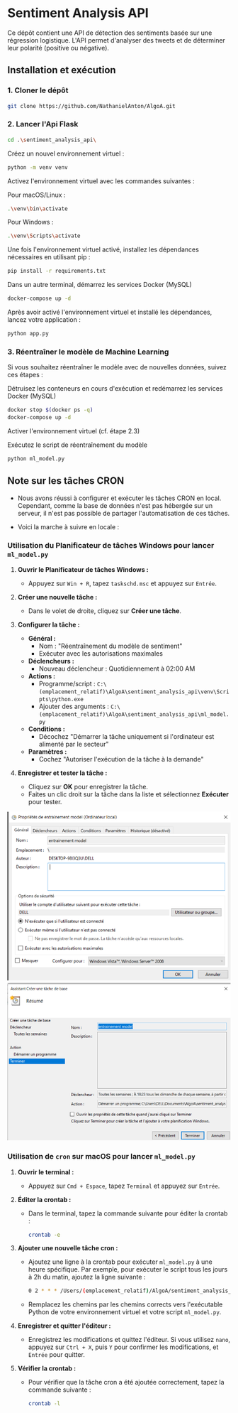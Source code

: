 # Sentiment Analysis API

Ce dépôt contient une API de détection des sentiments basée sur une régression logistique. L'API permet d'analyser des tweets et de déterminer leur polarité (positive ou négative).

## Installation et exécution

### 1. Cloner le dépôt

```bash
git clone https://github.com/NathanielAnton/AlgoA.git
```

### 2. Lancer l'Api Flask

```bash
cd .\sentiment_analysis_api\
```

Créez un nouvel environnement virtuel :

```bash
python -m venv venv
```

Activez l'environnement virtuel avec les commandes suivantes :

Pour macOS/Linux :

```bash
.\venv\bin\activate
```

Pour Windows :

```bash
.\venv\Scripts\activate
```

Une fois l'environnement virtuel activé, installez les dépendances nécessaires en utilisant pip :

```bash
pip install -r requirements.txt
```

Dans un autre terminal, démarrez les services Docker (MySQL)

```bash
docker-compose up -d
```

Après avoir activé l'environnement virtuel et installé les dépendances, lancez votre application :

```bash
python app.py
```

### 3. Réentraîner le modèle de Machine Learning

Si vous souhaitez réentraîner le modèle avec de nouvelles données, suivez ces étapes :

Détruisez les conteneurs en cours d'exécution et redémarrez les services Docker (MySQL)

```bash
docker stop $(docker ps -q)
docker-compose up -d
```

Activer l'environnement virtuel (cf. étape 2.3)

Exécutez le script de réentraînement du modèle

```bash
python ml_model.py
```

## Note sur les tâches CRON

- Nous avons réussi à configurer et exécuter les tâches CRON en local. Cependant, comme la base de données n'est pas hébergée sur un serveur, il n'est pas possible de partager l'automatisation de ces tâches.

- Voici la marche à suivre en locale :

### Utilisation du Planificateur de tâches Windows pour lancer `ml_model.py`

1. **Ouvrir le Planificateur de tâches Windows :**

   - Appuyez sur `Win + R`, tapez `taskschd.msc` et appuyez sur `Entrée`.

2. **Créer une nouvelle tâche :**

   - Dans le volet de droite, cliquez sur **Créer une tâche**.

3. **Configurer la tâche :**

   - **Général :**
     - Nom : "Réentraînement du modèle de sentiment"
     - Exécuter avec les autorisations maximales
   - **Déclencheurs :**
     - Nouveau déclencheur : Quotidiennement à 02:00 AM
   - **Actions :**
     - Programme/script : `C:\(emplacement_relatif)\AlgoA\sentiment_analysis_api\venv\Scripts\python.exe`
     - Ajouter des arguments : `C:\(emplacement_relatif)\AlgoA\sentiment_analysis_api\ml_model.py`
   - **Conditions :**
     - Décochez "Démarrer la tâche uniquement si l'ordinateur est alimenté par le secteur"
   - **Paramètres :**
     - Cochez "Autoriser l'exécution de la tâche à la demande"

4. **Enregistrer et tester la tâche :**
   - Cliquez sur **OK** pour enregistrer la tâche.
   - Faites un clic droit sur la tâche dans la liste et sélectionnez **Exécuter** pour tester.

![Vue principale](img/cronlocal1.png "Vue principale")
![Créer une tâche](img/cronlocal2.png "Créer une tâche")

### Utilisation de `cron` sur macOS pour lancer `ml_model.py`

1. **Ouvrir le terminal :**

   - Appuyez sur `Cmd + Espace`, tapez `Terminal` et appuyez sur `Entrée`.

2. **Éditer la crontab :**

   - Dans le terminal, tapez la commande suivante pour éditer la crontab :
     ```sh
     crontab -e
     ```

3. **Ajouter une nouvelle tâche cron :**

   - Ajoutez une ligne à la crontab pour exécuter `ml_model.py` à une heure spécifique. Par exemple, pour exécuter le script tous les jours à 2h du matin, ajoutez la ligne suivante :
     ```sh
     0 2 * * * /Users/(emplacement_relatif)/AlgoA/sentiment_analysis_api/venv/bin/python /Users/(emplacement_relatif)/AlgoA/sentiment_analysis_api/ml_model.py
     ```
   - Remplacez les chemins par les chemins corrects vers l'exécutable Python de votre environnement virtuel et votre script `ml_model.py`.

4. **Enregistrer et quitter l'éditeur :**

   - Enregistrez les modifications et quittez l'éditeur. Si vous utilisez `nano`, appuyez sur `Ctrl + X`, puis `Y` pour confirmer les modifications, et `Entrée` pour quitter.

5. **Vérifier la crontab :**
   - Pour vérifier que la tâche cron a été ajoutée correctement, tapez la commande suivante :
     ```sh
     crontab -l
     ```
